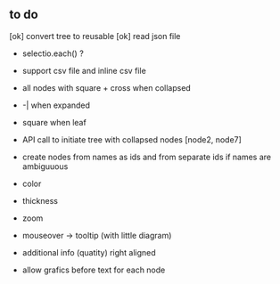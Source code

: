 ## to do
[ok] convert tree to reusable
[ok] read json file
* selectio.each() ?
* support csv file and inline csv file
* all nodes with square + cross when collapsed
* -| when expanded
* square when leaf
* API call to initiate tree with collapsed nodes [node2, node7]
* create nodes from names as ids and from separate ids if names are ambiguuous

* color
* thickness
* zoom
* mouseover -> tooltip (with little diagram)
* additional info (quatity) right aligned
* allow grafics before text for each node
